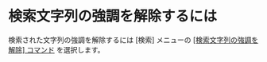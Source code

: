 # 検索文字列の強調を解除するには

検索された文字列の強調を解除するには \[検索\] メニューの
[\[検索文字列の強調を解除\] コマンド](../../cmd/search/erase_find_hilite) を選択します。
